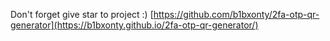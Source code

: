 Don't forget give star to project :)
[https://github.com/b1bxonty/2fa-otp-qr-generator](https://b1bxonty.github.io/2fa-otp-qr-generator/)
